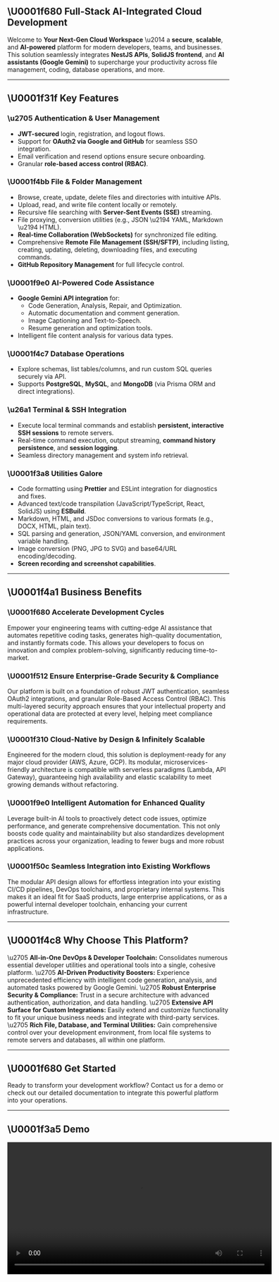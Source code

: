 ## \U0001f680 **Full-Stack AI-Integrated Cloud Development**

Welcome to **Your Next-Gen Cloud Workspace** \u2014 a **secure**, **scalable**, and **AI-powered** platform for modern developers, teams, and businesses. This solution seamlessly integrates **NestJS APIs**, **SolidJS frontend**, and **AI assistants (Google Gemini)** to supercharge your productivity across file management, coding, database operations, and more.

---

## \U0001f31f **Key Features**

### \u2705 **Authentication & User Management**

- **JWT-secured** login, registration, and logout flows.
- Support for **OAuth2 via Google and GitHub** for seamless SSO integration.
- Email verification and resend options ensure secure onboarding.
- Granular **role-based access control (RBAC)**.

### \U0001f4bb **File & Folder Management**

- Browse, create, update, delete files and directories with intuitive APIs.
- Upload, read, and write file content locally or remotely.
- Recursive file searching with **Server-Sent Events (SSE)** streaming.
- File proxying, conversion utilities (e.g., JSON \u2194 YAML, Markdown \u2194 HTML).
- **Real-time Collaboration (WebSockets)** for synchronized file editing.
- Comprehensive **Remote File Management (SSH/SFTP)**, including listing, creating, updating, deleting, downloading files, and executing commands.
- **GitHub Repository Management** for full lifecycle control.

### \U0001f9e0 **AI-Powered Code Assistance**

- **Google Gemini API integration** for:
  - Code Generation, Analysis, Repair, and Optimization.
  - Automatic documentation and comment generation.
  - Image Captioning and Text-to-Speech.
  - Resume generation and optimization tools.
- Intelligent file content analysis for various data types.

### \U0001f4c7 **Database Operations**

- Explore schemas, list tables/columns, and run custom SQL queries securely via API.
- Supports **PostgreSQL**, **MySQL**, and **MongoDB** (via Prisma ORM and direct integrations).

### \u26a1 **Terminal & SSH Integration**

- Execute local terminal commands and establish **persistent, interactive SSH sessions** to remote servers.
- Real-time command execution, output streaming, **command history persistence**, and **session logging**.
- Seamless directory management and system info retrieval.

### \U0001f3a8 **Utilities Galore**

- Code formatting using **Prettier** and ESLint integration for diagnostics and fixes.
- Advanced text/code transpilation (JavaScript/TypeScript, React, SolidJS) using **ESBuild**.
- Markdown, HTML, and JSDoc conversions to various formats (e.g., DOCX, HTML, plain text).
- SQL parsing and generation, JSON/YAML conversion, and environment variable handling.
- Image conversion (PNG, JPG to SVG) and base64/URL encoding/decoding.
- **Screen recording and screenshot capabilities**.

---

## \U0001f4a1 **Business Benefits**

### \U0001f680 **Accelerate Development Cycles**

Empower your engineering teams with cutting-edge AI assistance that automates repetitive coding tasks, generates high-quality documentation, and instantly formats code. This allows your developers to focus on innovation and complex problem-solving, significantly reducing time-to-market.

### \U0001f512 **Ensure Enterprise-Grade Security & Compliance**

Our platform is built on a foundation of robust JWT authentication, seamless OAuth2 integrations, and granular Role-Based Access Control (RBAC). This multi-layered security approach ensures that your intellectual property and operational data are protected at every level, helping meet compliance requirements.

### \U0001f310 **Cloud-Native by Design & Infinitely Scalable**

Engineered for the modern cloud, this solution is deployment-ready for any major cloud provider (AWS, Azure, GCP). Its modular, microservices-friendly architecture is compatible with serverless paradigms (Lambda, API Gateway), guaranteeing high availability and elastic scalability to meet growing demands without refactoring.

### \U0001f9e0 **Intelligent Automation for Enhanced Quality**

Leverage built-in AI tools to proactively detect code issues, optimize performance, and generate comprehensive documentation. This not only boosts code quality and maintainability but also standardizes development practices across your organization, leading to fewer bugs and more robust applications.

### \U0001f50c **Seamless Integration into Existing Workflows**

The modular API design allows for effortless integration into your existing CI/CD pipelines, DevOps toolchains, and proprietary internal systems. This makes it an ideal fit for SaaS products, large enterprise applications, or as a powerful internal developer toolchain, enhancing your current infrastructure.

---

## \U0001f4c8 **Why Choose This Platform?**

\u2705 **All-in-One DevOps & Developer Toolchain:** Consolidates numerous essential developer utilities and operational tools into a single, cohesive platform.
\u2705 **AI-Driven Productivity Boosters:** Experience unprecedented efficiency with intelligent code generation, analysis, and automated tasks powered by Google Gemini.
\u2705 **Robust Enterprise Security & Compliance:** Trust in a secure architecture with advanced authentication, authorization, and data handling.
\u2705 **Extensive API Surface for Custom Integrations:** Easily extend and customize functionality to fit your unique business needs and integrate with third-party services.
\u2705 **Rich File, Database, and Terminal Utilities:** Gain comprehensive control over your development environment, from local file systems to remote servers and databases, all within one platform.

---

## \U0001f680 **Get Started**

Ready to transform your development workflow? Contact us for a demo or check out our detailed documentation to integrate this powerful platform into your operations.

---

## \U0001f3a5 Demo

<video src='demo.webm' controls width='600'>
  Your browser does not support the video tag.
</video>

